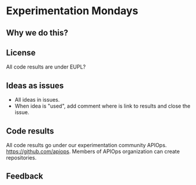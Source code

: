# Experimentation Mondays

## Why we do this?

## License

All code results are under EUPL? 

## Ideas as issues

* All ideas in issues. 
* When idea is "used", add comment where is link to results and close the issue. 

## Code results

All code results go under our experimentation community APIOps. https://github.com/apiops. Members of APIOps organization can create repositories. 

## Feedback
